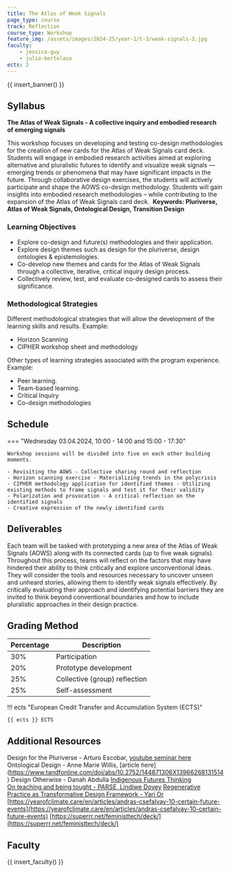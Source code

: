 ```yaml
---
title: The Atlas of Weak Signals 
page_type: course
track: Reflection
course_type: Workshop
feature_img: /assets/images/2024-25/year-1/t-3/weak-signals-2.jpg
faculty:
    - jessica-guy
    - julia-bertolaso
ects: 2
---
```


{{ insert_banner() }}

## Syllabus

**The Atlas of Weak Signals - A collective inquiry and embodied research of emerging signals**

This workshop focuses on developing and testing co-design methodologies for the creation of new cards for the Atlas of Weak Signals card deck. Students will engage in embodied research activities aimed at exploring alternative and pluralistic futures to identify and visualize weak signals — emerging trends or phenomena that may have significant impacts in the future. Through collaborative design exercises, the students will actively participate and shape the AOWS co-design methodology. Students will gain insights into embodied research methodologies –  while contributing to the expansion of the Atlas of Weak Signals card deck.
​​
**Keywords: Pluriverse, Atlas of Weak Signals, Ontological Design, Transition Design** 

### Learning Objectives

- Explore co-design and future(s) methodologies and their application.
- Explore design themes such as design for the pluriverse, design ontologies & epistemologies. 
- Co-develop new themes and cards for the Atlas of Weak Signals through a collective, iterative, critical inquiry design process.
- Collectively review, test, and evaluate co-designed cards to assess their significance.

### Methodological Strategies

Different methodological strategies that will allow the development of the learning skills and results.
Example:
- Horizon Scanning 
- CIPHER workshop sheet and methodology
 
Other types of learning strategies associated with the program experience.
Example:
- Peer learning.
- Team-based learning.
- Critical Inquiry 
- Co-design methodologies

## Schedule

=== "Wednesday 03.04.2024, 10:00 - 14:00 and 15:00 - 17:30"

    Workshop sessions will be divided into five on each other building moments. 
    
    - Revisiting the AOWS - Collective sharing round and reflection 
    - Horizon scanning exercise - Materializing trends in the polycrisis 
    - CIPHER methodology application for identified themes - Utilizing existing methods to frame signals and test it for their validity 
    - Polarization and provocation - A critical reflection on the identified signals 
    - Creative expression of the newly identified cards 

## Deliverables

Each team will be tasked with prototyping a new area of the Atlas of Weak Signals (AOWS) along with its connected cards (up to five weak signals). Throughout this process, teams will reflect on the factors that may have hindered their ability to think critically and explore unconventional ideas. They will consider the tools and resources necessary to uncover unseen and unheard stories, allowing them to identify weak signals effectively. By critically evaluating their approach and identifying potential barriers they are invited to think beyond conventional boundaries and how to include pluralistic approaches in their design practice. 

## Grading Method

| Percentage  | Description                         |
| ----------- | ------------------------------------|
| 30%         | Participation                       |
| 20%         | Prototype development    |
| 25%         | Collective (group) reflection                       |
| 25%         | Self-assessment                          |

!!! ects "European Credit Transfer and Accumulation System (ECTS)"

    {{ ects }} ECTS

## Additional Resources
Design for the Pluriverse - Arturo Escobar, [youtube seminar here](https://www.youtube.com/watch?v=8Ouy7aN6XPs&t=1327s)
Ontological Design - Anne Marie Willis, [article here] (https://www.tandfonline.com/doi/abs/10.2752/144871306X13966268131514)
Design Otherwise - Danah Abdulla
[Indigenous Futures Thinking](https://swed.bio/news/indigenous-futures-thinking-changing-the-narrative-and-re-building-based-on-re-rooting-a-process-of-joint-exploration-with-communities/)   
[On teaching and being tought - PARSE, Lindiwe Dovey](https://parsejournal.com/article/on-teaching-and-being-taught/)
[Regenerative Practice as Transformative Design Framework - Yari Or](https://dl.designresearchsociety.org/pluriversaldesign/pivot2021/researchpapers/23/)
[https://yearofclimate.care/en/articles/andras-csefalvay-10-certain-future-events](https://yearofclimate.care/en/articles/andras-csefalvay-10-certain-future-events)
[https://superrr.net/feministtech/deck/](https://superrr.net/feministtech/deck/)


## Faculty

{{ insert_faculty() }}
